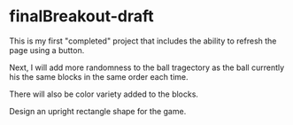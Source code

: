 # finalBreakout-draft

This is my first "completed" project that includes the ability to refresh the page using a button.

Next, I will add more randomness to the ball tragectory as the ball currently his the same blocks in the same order each time.

There will also be color variety added to the blocks.  

Design an upright rectangle shape for the game.
